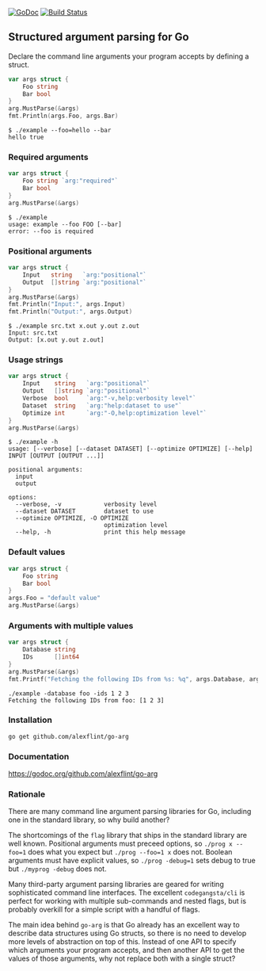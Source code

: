 [![GoDoc](https://godoc.org/github.com/alexflint/go-arg?status.svg)](https://godoc.org/github.com/alexflint/go-arg)
[![Build Status](https://travis-ci.org/alexflint/go-arg.svg?branch=master)](https://travis-ci.org/alexflint/go-arg)

## Structured argument parsing for Go

Declare the command line arguments your program accepts by defining a struct.

```go
var args struct {
	Foo string
	Bar bool
}
arg.MustParse(&args)
fmt.Println(args.Foo, args.Bar)
```

```shell
$ ./example --foo=hello --bar
hello true
```

### Required arguments

```go
var args struct {
	Foo string `arg:"required"`
	Bar bool
}
arg.MustParse(&args)
```

```shell
$ ./example
usage: example --foo FOO [--bar] 
error: --foo is required
```

### Positional arguments

```go
var args struct {
	Input   string   `arg:"positional"`
	Output  []string `arg:"positional"`
}
arg.MustParse(&args)
fmt.Println("Input:", args.Input)
fmt.Println("Output:", args.Output)
```

```
$ ./example src.txt x.out y.out z.out
Input: src.txt
Output: [x.out y.out z.out]
```

### Usage strings
```go
var args struct {
	Input    string   `arg:"positional"`
	Output   []string `arg:"positional"`
	Verbose  bool     `arg:"-v,help:verbosity level"`
	Dataset  string   `arg:"help:dataset to use"`
	Optimize int      `arg:"-O,help:optimization level"`
}
arg.MustParse(&args)
```

```shell
$ ./example -h
usage: [--verbose] [--dataset DATASET] [--optimize OPTIMIZE] [--help] INPUT [OUTPUT [OUTPUT ...]] 

positional arguments:
  input
  output

options:
  --verbose, -v            verbosity level
  --dataset DATASET        dataset to use
  --optimize OPTIMIZE, -O OPTIMIZE
                           optimization level
  --help, -h               print this help message
```

### Default values

```go
var args struct {
	Foo string
	Bar bool
}
args.Foo = "default value"
arg.MustParse(&args)
```

### Arguments with multiple values
```go
var args struct {
	Database string
	IDs      []int64
}
arg.MustParse(&args)
fmt.Printf("Fetching the following IDs from %s: %q", args.Database, args.IDs)
```

```shell
./example -database foo -ids 1 2 3
Fetching the following IDs from foo: [1 2 3]
```

### Installation

```shell
go get github.com/alexflint/go-arg
```

### Documentation

https://godoc.org/github.com/alexflint/go-arg

### Rationale

There are many command line argument parsing libraries for Go, including one in the standard library, so why build another?

The shortcomings of the `flag` library that ships in the standard library are well known. Positional arguments must preceed options, so `./prog x --foo=1` does what you expect but `./prog --foo=1 x` does not. Boolean arguments must have explicit values, so `./prog -debug=1` sets debug to true but `./myprog -debug` does not.

Many third-party argument parsing libraries are geared for writing sophisticated command line interfaces. The excellent `codegangsta/cli` is perfect for working with multiple sub-commands and nested flags, but is probably overkill for a simple script with a handful of flags.

The main idea behind `go-arg` is that Go already has an excellent way to describe data structures using Go structs, so there is no need to develop more levels of abstraction on top of this. Instead of one API to specify which arguments your program accepts, and then another API to get the values of those arguments, why not replace both with a single struct?
